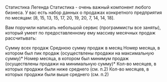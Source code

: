 Статистика
Легенда
Статистика - очень важный компонент любого бизнеса. У вас есть набор данных о продажах конкретного предприятия по месяцам: [8, 15, 13, 15, 17, 20, 19, 20, 7, 14, 14, 18].

Вам поручили написать небольшой сервис (программисты все заняты), который умеет по предоставленному ему массиву месячных продаж рассчитывать:

Сумму всех продаж
Среднюю сумму продаж в месяц
Номер месяца, в котором был пик продаж (осуществлены продажи на максимальную сумму)*
Номер месяца, в котором был минимум продаж (осуществлены продажи на минимальную сумму)*
Кол-во месяцев, в которых продажи были ниже среднего (см. п.2)
Кол-во месяцев, в которых продажи были выше среднего (см. п.2)
